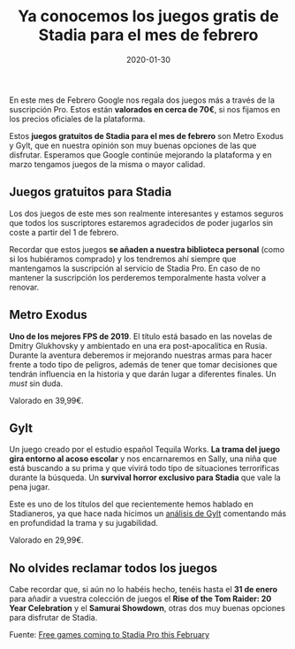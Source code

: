 ﻿---
title: "Ya conocemos los juegos gratis de Stadia para el mes de febrero"
url: "/ya-conocemos-los-juegos-gratis-de-stadia-para-el-mes-de-febrero"
date: "2020-01-30"
image: "/ya-conocemos-los-juegos-gratis-de-stadia-para-el-mes-de-febrero.jpg"
imageFull: "/ya-conocemos-los-juegos-gratis-de-stadia-para-el-mes-de-febrero_large.jpg"
description: Enero llega a su fin y toca hablar de los juegos gratuitos que la plataforma de Google regalará a los usuarios de Stadia PRO en el mes de febrero.
toc: true
tags: 
- Metro Exodus
- GYLT
- Juegos
- Gratuitos
category: posts
---

En este mes de Febrero Google nos regala dos juegos más a través de la suscripción Pro. Estos están **valorados en cerca de 70€**, si nos fijamos en los precios oficiales de la plataforma.

Estos **juegos gratuitos de Stadia para el mes de febrero** son Metro Exodus y Gylt, que en nuestra opinión son muy buenas opciones de las que disfrutar. Esperamos que Google continúe mejorando la plataforma y en marzo tengamos juegos de la misma o mayor calidad.

## Juegos gratuitos para Stadia 

Los dos juegos de este mes son realmente interesantes y estamos seguros que todos los suscriptores estaremos agradecidos de poder jugarlos sin coste a partir del 1 de febrero. 

Recordar que estos juegos **se añaden a nuestra biblioteca personal** (como si los hubiéramos comprado) y los tendremos ahí siempre que mantengamos la suscripción al servicio de Stadia Pro. En caso de no mantener la suscripción los perderemos temporalmente hasta volver a renovar.

## Metro Exodus

**Uno de los mejores FPS de 2019**. El título está basado en las novelas de Dmitry Glukhovsky y ambientado en una era post-apocalítica en Rusia. Durante la aventura deberemos ir mejorando nuestras armas para hacer frente a todo tipo de peligros, además de tener que tomar decisiones que tendrán influencia en la historia y que darán lugar a diferentes finales. Un *must* sin duda. 

Valorado en 39,99€.

## Gylt

Un juego creado por el estudio español Tequila Works. **La trama del juego gira entorno al acoso escolar** y nos encarnaremos en Sally, una niña que está buscando a su prima y que vivirá todo tipo de situaciones terroríficas durante la búsqueda. Un **survival horror exclusivo para Stadia** que vale la pena jugar. 

Este es uno de los títulos del que recientemente hemos hablado en Stadianeros, ya que hace nada hicimos un <a class="u-anchor" href="/gylt-analizamos-el-juego-exclusivo-de-google-stadia">análisis de Gylt</a> comentando más en profundidad la trama y su jugabilidad.

Valorado en 29,99€.

## No olvides reclamar todos los juegos

Cabe recordar que, si aún no lo habéis hecho, tenéis hasta el **31 de enero** para añadir a vuestra colección de juegos el **Rise of the Tom Raider: 20 Year Celebration** y el **Samurai Showdown**, otras dos muy buenas opciones para disfrutar de Stadia.

<p class="st-Article-contentSource">Fuente: <a class="u-anchor" href="https://community.stadia.com/t5/Stadia-Community-Blog/This-Week-on-Stadia-Free-games-coming-to-Stadia-Pro-this/ba-p/13914" target="_blank" rel="nofollow noopener">Free games coming to Stadia Pro this February</a></p>
